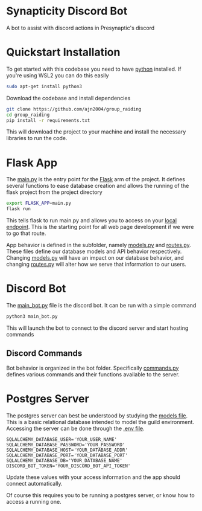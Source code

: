 # Synapticity Discord Bot

A bot to assist with discord actions in Presynaptic's discord

# Quickstart Installation
To get started with this codebase you need to have [python](https://www.python.org/downloads/) installed. If you're using WSL2 you can do this easily
```bash
sudo apt-get install python3
```
Download the codebase and install dependencies
```bash
git clone https://github.com/ajn2004/group_raiding
cd group_raiding
pip install -r requirements.txt
```
This will download the project to your machine and install the necessary libraries to run the code.

# Flask App
The [main.py](main.py) is the entry point for the [Flask](https://flask.palletsprojects.com/en/3.0.x/) arm of the project. It defines several functions to ease database creation and allows the running of the flask project from the project directory
```bash
export FLASK_APP=main.py
flask run
```
This tells flask to run main.py and allows you to access on your [local endpoint](http://127.0.0.1:5000). This is the starting point for all web page development if we were to go that route.

App behavior is defined in the subfolder, namely [models.py](app/models.py) and [routes.py](app/routes.py). These files define our database models and API behavior respectively. Changing [models.py](app/models.py) will have an impact on our database behavior, and changing [routes.py](app/routes.py) will alter how we serve that information to our users.

# Discord Bot
The [main_bot.py](main_bot.py) file is the discord bot. It can be run with a simple command
```bash
python3 main_bot.py
```
This will launch the bot to connect to the discord server and start hosting commands

## Discord Commands
Bot behavior is organized in the bot folder. Specifically [commands.py](bot/commands.py) defines various commands and their functions available to the server.

# Postgres Server
The postgres server can best be understood by studying the [models file](app/models.py). This is a basic relational database intended to model the guild environment. Accessing the server can be done through the [.env file](.env.example).
```
SQLALCHEMY_DATABASE_USER='YOUR_USER_NAME'
SQLALCHEMY_DATABASE_PASSWORD='YOUR_PASSWORD'
SQLALCHEMY_DATABASE_HOST='YOUR_DATABASE_ADDR'
SQLALCHEMY_DATABASE_PORT='YOUR_DATABASE_PORT'
SQLALCHEMY_DATABASE_DB='YOUR_DATABASE_NAME'
DISCORD_BOT_TOKEN='YOUR_DISCORD_BOT_API_TOKEN'
```
Update these values with your access information and the app should connect automatically.

Of course this requires you to be running a postgres server, or know how to access a running one.
